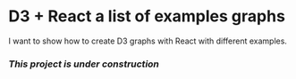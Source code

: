 # D3 + React a list of examples graphs
I want to show how to create D3 graphs with React with different examples.

### _This project is under construction_
